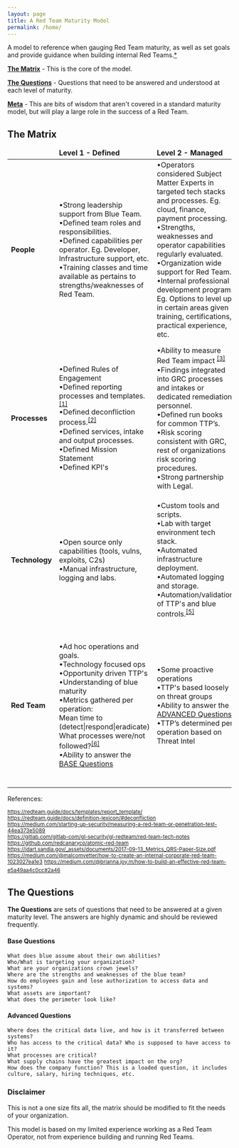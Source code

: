 ```yaml
---
layout: page
title: A Red Team Maturity Model
permalink: /home/
---
```


A model to reference when gauging Red Team maturity, as well as set goals and provide guidance when building internal Red Teams.[\*](#disclaimer)

 [**The Matrix**](#the-matrix) - This is the core of the model.
 
 [**The Questions**](#the-questions) - Questions that need to be answered and understood at each level of maturity.
 
 [**Meta**](/meta) - This are bits of wisdom that aren't covered in a standard maturity model, but will play a large role in the success of a Red Team.

## The Matrix

<table class="table table-striped table-bordered">
	<thead>
	<tr>
		<td></td>
		<td><b>Level 1 - Defined</b></td>
		<td><b>Level 2 - Managed</b></td>
		<td><b>Level 3 - Optimized</b></td>
	</tr>
	</thead>
	<tbody>
	<tr>
		<td class="first"><b>People</b></td>
		<td>•Strong leadership support from Blue Team.
			<br /> •Defined team roles and responsibilities.
			<br /> •Defined capabilities per operator. Eg. Developer, Infrastructure support, etc.
			<br /> •Training classes and time available as pertains to strengths/weaknesses of Red Team.</td>
		<td>•Operators considered Subject Matter Experts in targeted tech stacks and processes. Eg. cloud, finance, payment processing.
			<br /> •Strengths, weaknesses and operator capabilities regularly evaluated.
		<br /> •Organization wide support for Red Team.
		<br /> •Internal professional development program. Eg. Options to level up in certain areas given training, certifications, practical experience, etc.</td>
		<td>•Job shadow opportunities defined for red/blue/SRE, etc.
			<br /> •Dedicated developers, operators, leads, etc. </td>
	</tr>
	<tr>
		<td class="first"><b>Processes</b></td>
		<td>•Defined Rules of Engagement
			<br /> •Defined reporting processes and templates.<sup><a href="https://redteam.guide/docs/templates/report_template/">[1]</a></sup>
			<br /> •Defined deconfliction process.<sup><a href="https://redteam.guide/docs/definition-lexicon/#deconfliction">[2]</a></sup>
			<br /> •Defined services, intake and output processes.
			<br /> •Defined Mission Statement
			<br /> •Defined KPI's</td>
		<td>•Ability to measure Red Team impact <sup><a href="https://medium.com/starting-up-security/measuring-a-red-team-or-penetration-test-44ea373e5089">[3]</a></sup>
			<br /> •Findings integrated into GRC processes and intakes or dedicated remediation personnel.
			<br /> •Defined run books for common TTP’s.
			<br /> •Risk scoring consistent with GRC, rest of organizations risk scoring procedures.
			<br /> •Strong partnership with Legal.
			<br /> </td>
		<td>•Defined processes and support for publishing and contributing open source tooling or knowledge.<sup><a href=" https://gitlab.com/gitlab-com/gl-security/gl-redteam/red-team-tech-notes">[4]</a></sup>
			<br /> •Red Team impact leads to measurable organizational improvements such as blue headcount, training opportunities, systemic security posture, etc.
			<br /> •Regular Red Team self reflection and improvement cycles. </td>
	</tr>
	<tr>
		<td class="first"><b>Technology</b></td>
		<td>•Open source only capabilities (tools, vulns, exploits, C2s)
			<br /> •Manual infrastructure, logging and labs. </td>
		<td> •Custom tools and scripts.
			<br /> •Lab with target environment tech stack.
			<br /> •Automated infrastructure deployment.
			<br /> •Automated logging and storage. 
			<br /> •Automation/validation of TTP's and blue controls.<sup><a href="https://github.com/redcanaryco/atomic-red-team">[5]</a></sup></td>
		<td>•Custom C2 and implant capabilities.
			<br /> •0 or N-day exploit capabilities.* *0 and N-days may include custom in-house applications*
			<br /> •Automated reporting capabilities.
		        <br /> •Ability to adapt technology maturity based on threat actor emulation and organization needs.</td>
	</tr>
	<tr>
			<td class="first"><b>Red Team</b></td>
			<td>•Ad hoc operations and goals.
				<br /> •Technology focused ops
				<br /> •Opportunity driven TTP's
				<br /> •Understanding of blue maturity
				<br /> •Metrics gathered per operation:
				<br /> Mean time to (detect|respond|eradicate) <br />What processes were/not followed?<sup><a href="https://idart.sandia.gov/_assets/documents/2017-09-13_Metrics_QRS-Paper-Size.pdf">[6]</a></sup>
				<br /> •Ability to answer the <a href="#base-questions">BASE Questions</a> </td>
			<td>•Some proactive operations
				<br /> •TTP's based loosely on threat groups
				<br /> •Ability to answer the <a href="#advanced-questions">ADVANCED Questions</a>
				<br /> •TTP’s determined per operation based on Threat Intel </td>
			<td>•Accurate/intentioned threat group emulated modus operandi
				<br /> •Long term operations addressing existential business risks.
				<br /> •Proactively planned operations .
				<br /> •Ability to leverage target technology SMEs (cloud, devops, finance, domain tech)
				<br /> •Requirement to use novel TTP’s in many cases to bypass defense. </td>
    </tr>
</tbody>
</table>

References:
<p><sup><a href="https://redteam.guide/docs/templates/report_template/">https://redteam.guide/docs/templates/report_template/</a></sup><br />
<sup><a href="https://redteam.guide/docs/definition-lexicon/#deconfliction">https://redteam.guide/docs/definition-lexicon/#deconfliction</a></sup><br />
<sup><a href="https://medium.com/starting-up-security/measuring-a-red-team-or-penetration-test-44ea373e5089">https://medium.com/starting-up-security/measuring-a-red-team-or-penetration-test-44ea373e5089</a></sup><br />
<sup><a href="https://gitlab.com/gitlab-com/gl-security/gl-redteam/red-team-tech-notes">https://gitlab.com/gitlab-com/gl-security/gl-redteam/red-team-tech-notes</a></sup><br />
<sup><a href="https://github.com/redcanaryco/atomic-red-team">https://github.com/redcanaryco/atomic-red-team</a></sup><br />
<sup><a href="https://idart.sandia.gov/_assets/documents/2017-09-13_Metrics_QRS-Paper-Size.pdf">https://idart.sandia.gov/_assets/documents/2017-09-13_Metrics_QRS-Paper-Size.pdf</a></sup>
<sup><a href="https://medium.com/@malcomvetter/how-to-create-an-internal-corporate-red-team-1023027ea1e3">https://medium.com/@malcomvetter/how-to-create-an-internal-corporate-red-team-1023027ea1e3</a></sup>
<sup><a href="https://medium.com/@brianna.joy.m/how-to-build-an-effective-red-team-e5a49aa4c0cc#2a46">https://medium.com/@brianna.joy.m/how-to-build-an-effective-red-team-e5a49aa4c0cc#2a46</a></sup></p>


## The Questions

**The Questions** are sets of questions that need to be answered at a given maturity level. The answers are highly dynamic and should be reviewed frequently. 

#### Base Questions
	What does blue assume about their own abilities?
	Who/What is targeting your organization? 
	What are your organizations crown jewels?
	Where are the strengths and weaknesses of the blue team?
	How do employees gain and lose authorization to access data and systems?
	What assets are important?
	What does the perimeter look like? 
	

#### Advanced Questions
	Where does the critical data live, and how is it transferred between systems?
	Who has access to the critical data? Who is supposed to have access to it?
	What processes are critical?
	What supply chains have the greatest impact on the org?
	How does the company function? This is a loaded question, it includes culture, salary, hiring techniques, etc. 


### Disclaimer

This is not a one size fits all, the matrix should be modified to fit the needs of your organization. 

This model is based on my limited experience working as a Red Team Operator, not from experience building and running Red Teams.
